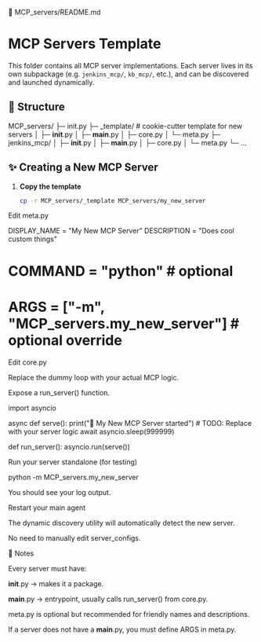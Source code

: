 📘 MCP_servers/README.md
# MCP Servers Template

This folder contains all MCP server implementations. Each server lives in its own subpackage
(e.g. `jenkins_mcp/`, `kb_mcp/`, etc.), and can be discovered and launched dynamically.

## 📂 Structure



MCP_servers/
├─ init.py
├─ _template/ # cookie-cutter template for new servers
│ ├─ __init__.py
│ ├─ __main__.py
│ ├─ core.py
│ └─ meta.py
├─ jenkins_mcp/
│ ├─ __init__.py
│ ├─ __main__.py
│ ├─ core.py
│ └─ meta.py
└─ ...


## ✨ Creating a New MCP Server

1. **Copy the template**
   ```bash
   cp -r MCP_servers/_template MCP_servers/my_new_server


Edit meta.py

DISPLAY_NAME = "My New MCP Server"
DESCRIPTION = "Does cool custom things"
# COMMAND = "python"  # optional
# ARGS = ["-m", "MCP_servers.my_new_server"]  # optional override


Edit core.py

Replace the dummy loop with your actual MCP logic.

Expose a run_server() function.

import asyncio

async def serve():
    print("🚀 My New MCP Server started")
    # TODO: Replace with your server logic
    await asyncio.sleep(999999)

def run_server():
    asyncio.run(serve())


Run your server standalone (for testing)

python -m MCP_servers.my_new_server


You should see your log output.

Restart your main agent

The dynamic discovery utility will automatically detect the new server.

No need to manually edit server_configs.

📌 Notes

Every server must have:

__init__.py → makes it a package.

__main__.py → entrypoint, usually calls run_server() from core.py.

meta.py is optional but recommended for friendly names and descriptions.

If a server does not have a __main__.py, you must define ARGS in meta.py.
